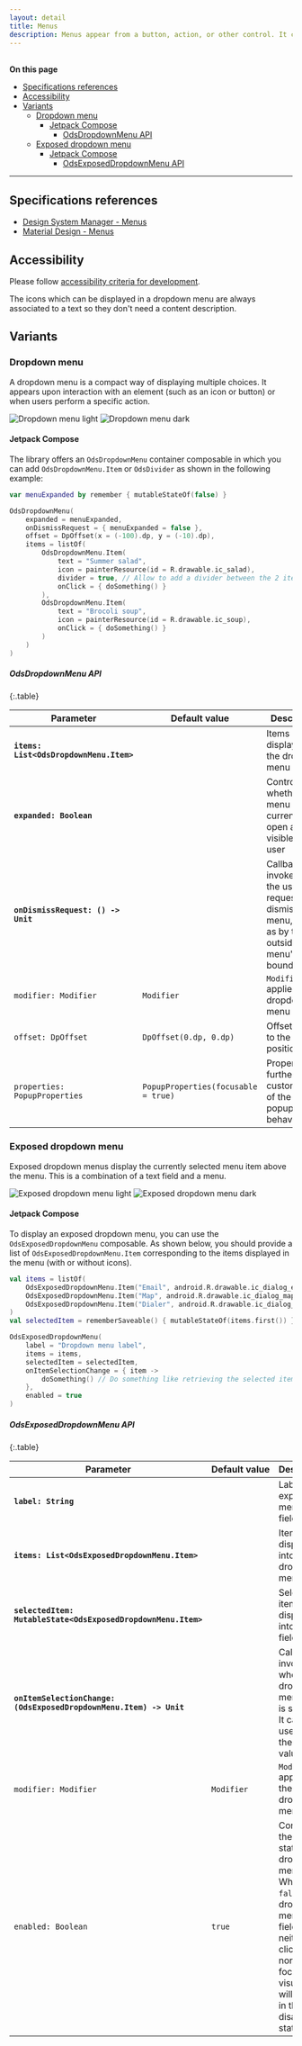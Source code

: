 ```yaml
---
layout: detail
title: Menus
description: Menus appear from a button, action, or other control. It contains at least 2 items that can affect the app, the view or elements within the view.
---
```


<br>**On this page**

* [Specifications references](#specifications-references)
* [Accessibility](#accessibility)
* [Variants](#variants)
    * [Dropdown menu](#dropdown-menu)
        * [Jetpack Compose](#jetpack-compose)
            * [OdsDropdownMenu API](#odsdropdownmenu-api)
    * [Exposed dropdown menu](#exposed-dropdown-menu)
        * [Jetpack Compose](#jetpack-compose-1)
            * [OdsExposedDropdownMenu API](#odsexposeddropdownmenu-api)

---

## Specifications references

- [Design System Manager - Menus](https://system.design.orange.com/0c1af118d/p/07a69b-menus/b/862cbb)
- [Material Design - Menus](https://m2.material.io/components/menus)

## Accessibility

Please follow [accessibility criteria for development](https://a11y-guidelines.orange.com/en/mobile/android/development/).

The icons which can be displayed in a dropdown menu are always associated to a text so they don't need a content description.

## Variants

### Dropdown menu

A dropdown menu is a compact way of displaying multiple choices. It appears upon interaction with an element (such as an icon or button) or when users perform a specific action.

![Dropdown menu light](images/menu_dropdown_light.png) ![Dropdown menu dark](images/menu_dropdown_dark.png)

#### Jetpack Compose

The library offers an `OdsDropdownMenu` container composable in which you can add `OdsDropdownMenu.Item` or `OdsDivider` as shown in the following example:

```kotlin
var menuExpanded by remember { mutableStateOf(false) }

OdsDropdownMenu(
    expanded = menuExpanded,
    onDismissRequest = { menuExpanded = false },
    offset = DpOffset(x = (-100).dp, y = (-10).dp),
    items = listOf(
        OdsDropdownMenu.Item(
            text = "Summer salad",
            icon = painterResource(id = R.drawable.ic_salad),
            divider = true, // Allow to add a divider between the 2 items
            onClick = { doSomething() }
        ),
        OdsDropdownMenu.Item(
            text = "Brocoli soup",
            icon = painterResource(id = R.drawable.ic_soup),
            onClick = { doSomething() }
        )
    )
)
```

##### OdsDropdownMenu API

{:.table}

| Parameter                                  | Default&nbsp;value                  | Description                                                                                               |
|--------------------------------------------|-------------------------------------|-----------------------------------------------------------------------------------------------------------|
| <b>`items: List<OdsDropdownMenu.Item>`</b> |                                     | Items displayed into the dropdown menu                                                                    |
| <b>`expanded: Boolean`</b>                 |                                     | Controls whether the menu is currently open and visible to the user                                       |
| <b>`onDismissRequest: () -> Unit`</b>      |                                     | Callback invoked when the user requests to dismiss the menu, such as by tapping outside the menu's bounds |
| `modifier: Modifier`                       | `Modifier`                          | `Modifier` applied to the dropdown menu                                                                   |
| `offset: DpOffset`                         | `DpOffset(0.dp, 0.dp)`              | Offset added to the menu position                                                                         |
| `properties: PopupProperties`              | `PopupProperties(focusable = true)` | Properties for further customization of the popup's behavior                                              |

### Exposed dropdown menu

Exposed dropdown menus display the currently selected menu item above the menu. This is a combination of a text field and a menu.

![Exposed dropdown menu light](images/menu_exposed_dropdown_light.png)  ![Exposed dropdown menu dark](images/menu_exposed_dropdown_dark.png)

#### Jetpack Compose

To display an exposed dropdown menu, you can use the `OdsExposedDropdownMenu` composable. As shown below, you should provide a list of `OdsExposedDropdownMenu.Item` corresponding to the items displayed in the menu (with or without icons).

```kotlin
val items = listOf(
    OdsExposedDropdownMenu.Item("Email", android.R.drawable.ic_dialog_email),
    OdsExposedDropdownMenu.Item("Map", android.R.drawable.ic_dialog_map),
    OdsExposedDropdownMenu.Item("Dialer", android.R.drawable.ic_dialog_dialer),
)
val selectedItem = rememberSaveable() { mutableStateOf(items.first()) }

OdsExposedDropdownMenu(
    label = "Dropdown menu label",
    items = items,
    selectedItem = selectedItem,
    onItemSelectionChange = { item ->
        doSomething() // Do something like retrieving the selected item
    },
    enabled = true
)
```

##### OdsExposedDropdownMenu API

{:.table}

| Parameter                                                             | Default&nbsp;value | Description                                                                                                                                                                         |
|-----------------------------------------------------------------------|--------------------|-------------------------------------------------------------------------------------------------------------------------------------------------------------------------------------|
| <b>`label: String`</b>                                                |                    | Label of the exposed menu text field                                                                                                                                                |
| <b>`items: List<OdsExposedDropdownMenu.Item>`</b>                     |                    | Items displayed into the dropdown menu                                                                                                                                              |
| <b>`selectedItem: MutableState<OdsExposedDropdownMenu.Item>`</b>      |                    | Selected item displayed into the text field                                                                                                                                         |
| <b>`onItemSelectionChange: (OdsExposedDropdownMenu.Item) -> Unit`</b> |                    | Callback invoked when a dropdown menu item is selected. It can be used to get the menu value.                                                                                       |
| `modifier: Modifier`                                                  | `Modifier`         | `Modifier` applied to the dropdown menu                                                                                                                                             |
| `enabled: Boolean`                                                    | `true`             | Controls the enabled state of the dropdown menu. When `false`, the dropdown menu text field will be neither clickable nor focusable, visually it will appear in the disabled state. |

